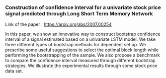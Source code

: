 ### Construction of confidence interval for a univariate stock price signal predicted through Long Short Term Memory Network

Link of the paper : https://arxiv.org/abs/2007.00254

In this paper, we show an innovative way to construct bootstrap confidence interval of a signal estimated based on a univariate LSTM model. We take three different types of bootstrap methods for dependent set up. We prescribe some useful suggestions to select the optimal block length while performing the bootstrapping of the sample. We also propose a benchmark to compare the confidence interval measured through different bootstrap strategies. We illustrate the experimental results through some stock price data set.

